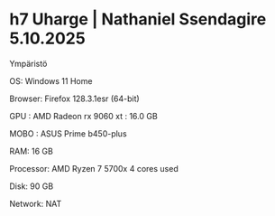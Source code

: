 # h7 Uharge | Nathaniel Ssendagire 5.10.2025

Ympäristö

OS: Windows 11 Home

Browser: Firefox 128.3.1esr (64-bit)

GPU : AMD Radeon rx 9060 xt : 16.0 GB

MOBO : ASUS Prime b450-plus 

RAM: 16 GB

Processor: AMD Ryzen 7 5700x  4 cores used

Disk: 90 GB

Network: NAT
